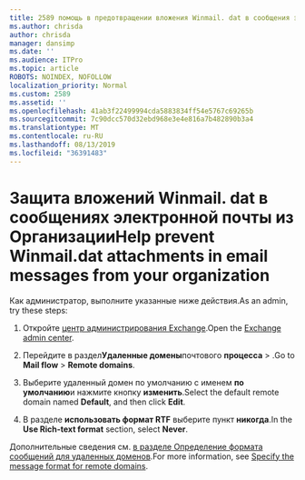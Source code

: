 ```yaml
---
title: 2589 помощь в предотвращении вложения Winmail. dat в сообщения электронной почты из вашей организации
ms.author: chrisda
author: chrisda
manager: dansimp
ms.date: ''
ms.audience: ITPro
ms.topic: article
ROBOTS: NOINDEX, NOFOLLOW
localization_priority: Normal
ms.custom: 2589
ms.assetid: ''
ms.openlocfilehash: 41ab3f22499994cda5883834ff54e5767c69265b
ms.sourcegitcommit: 7c90dcc570d32ebd968e3e4e816a7b482890b3a4
ms.translationtype: MT
ms.contentlocale: ru-RU
ms.lasthandoff: 08/13/2019
ms.locfileid: "36391483"
---
```

# <a name="help-prevent-winmaildat-attachments-in-email-messages-from-your-organization"></a><span data-ttu-id="af2e7-102">Защита вложений Winmail. dat в сообщениях электронной почты из Организации</span><span class="sxs-lookup"><span data-stu-id="af2e7-102">Help prevent Winmail.dat attachments in email messages from your organization</span></span>

<span data-ttu-id="af2e7-103">Как администратор, выполните указанные ниже действия.</span><span class="sxs-lookup"><span data-stu-id="af2e7-103">As an admin, try these steps:</span></span>

1. <span data-ttu-id="af2e7-104">Откройте [центр администрирования Exchange](https://outlook.office365.com/ecp/).</span><span class="sxs-lookup"><span data-stu-id="af2e7-104">Open the [Exchange admin center](https://outlook.office365.com/ecp/).</span></span>

2. <span data-ttu-id="af2e7-105">Перейдите в раздел**Удаленные домены**почтового **процесса** > .</span><span class="sxs-lookup"><span data-stu-id="af2e7-105">Go to **Mail flow** > **Remote domains**.</span></span>

3. <span data-ttu-id="af2e7-106">Выберите удаленный домен по умолчанию с именем **по умолчанию**и нажмите кнопку **изменить**.</span><span class="sxs-lookup"><span data-stu-id="af2e7-106">Select the default remote domain named **Default**, and then click **Edit**.</span></span>

4. <span data-ttu-id="af2e7-107">В разделе **использовать формат RTF** выберите пункт **никогда**.</span><span class="sxs-lookup"><span data-stu-id="af2e7-107">In the **Use Rich-text format** section, select **Never**.</span></span>

<span data-ttu-id="af2e7-108">Дополнительные сведения см. [в разделе Определение формата сообщений для удаленных доменов](https://docs.microsoft.com/Exchange/mail-flow-best-practices/remote-domains/remote-domains#specifying-message-format).</span><span class="sxs-lookup"><span data-stu-id="af2e7-108">For more information, see [Specify the message format for remote domains](https://docs.microsoft.com/Exchange/mail-flow-best-practices/remote-domains/remote-domains#specifying-message-format).</span></span>
